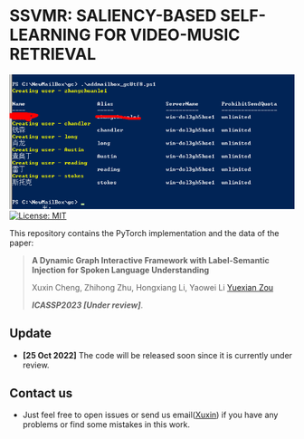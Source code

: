 # SSVMR: SALIENCY-BASED SELF-LEARNING FOR VIDEO-MUSIC RETRIEVAL
![image](https://github.com/lexsaints/powershell/blob/master/IMG/ps2.png) [![License: MIT](https://img.shields.io/badge/License-MIT-yellow.svg)](https://opensource.org/licenses/MIT)

This repository contains the PyTorch implementation and the data of the paper: 
> **A Dynamic Graph Interactive Framework with Label-Semantic Injection for Spoken Language Understanding** 
>
> Xuxin Cheng, Zhihong Zhu, Hongxiang Li, Yaowei Li [Yuexian Zou](https://scholar.google.com/citations?user=sfyr7zMAAAAJ&hl=zh-CN&oi=ao)
> 
> ***ICASSP2023 [Under review]***.

## Update

- **[25 Oct 2022]** The code will be released soon since it is currently under review.

## Contact us

- Just feel free to open issues or send us email([Xuxin](mailto:chengxuxin@stu.pku.edu.cn)) if you have any problems or find some mistakes in this work.
